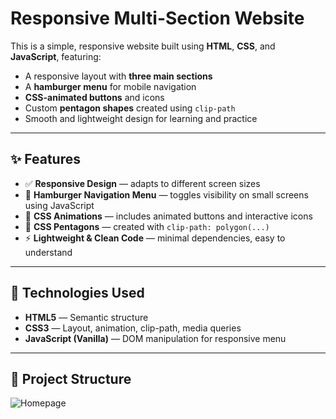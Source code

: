 # Responsive Multi-Section Website

This is a simple, responsive website built using **HTML**, **CSS**, and **JavaScript**, featuring:

- A responsive layout with **three main sections**
- A **hamburger menu** for mobile navigation
- **CSS-animated buttons** and icons
- Custom **pentagon shapes** created using `clip-path`
- Smooth and lightweight design for learning and practice

---

## ✨ Features

- ✅ **Responsive Design** — adapts to different screen sizes
- 🍔 **Hamburger Navigation Menu** — toggles visibility on small screens using JavaScript
- 🎨 **CSS Animations** — includes animated buttons and interactive icons
- 🔷 **CSS Pentagons** — created with `clip-path: polygon(...)`
- ⚡ **Lightweight & Clean Code** — minimal dependencies, easy to understand

---

## 🚀 Technologies Used

- **HTML5** — Semantic structure
- **CSS3** — Layout, animation, clip-path, media queries
- **JavaScript (Vanilla)** — DOM manipulation for responsive menu

---

## 📁 Project Structure

![Homepage](./Home%20(Copy).png)
